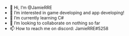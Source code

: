- 👋 Hi, I’m @JamieRRE
- 👀 I’m interested in game developing and app developing!
- 🌱 I’m currently learning C#
- 💞️ I’m looking to collaborate on nothing so far
- 📫 How to reach me on discord: JamieRRE#5258

<!---
JamieRRE/JamieRRE is a ✨ special ✨ repository because its `README.md` (this file) appears on your GitHub profile.
You can click the Preview link to take a look at your changes.
--->

